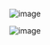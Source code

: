 ![image](https://user-images.githubusercontent.com/70198995/165942913-b2926bbc-1d48-4081-99c2-7e302e68d5ce.png)

![image](https://user-images.githubusercontent.com/70198995/165944041-8bba70f4-4e19-4042-8cef-8294062db74a.png)
